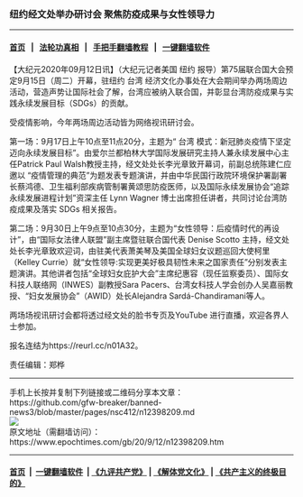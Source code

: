 ### 纽约经文处举办研讨会 聚焦防疫成果与女性领导力
------------------------

#### [首页](https://github.com/gfw-breaker/banned-news3/blob/master/README.md) &nbsp;&nbsp;|&nbsp;&nbsp; [法轮功真相](https://github.com/begood0513/basic/blob/master/README.md)  &nbsp;&nbsp;|&nbsp;&nbsp; [手把手翻墙教程](https://github.com/gfw-breaker/guides/wiki)  &nbsp;&nbsp;|&nbsp;&nbsp; [一键翻墙软件](https://github.com/gfw-breaker/nogfw/blob/master/README.md)  



<div><p>
 【大纪元2020年09月12日讯】（大纪元记者美国
 <ok href="https://www.epochtimes.com/gb/tag/%E7%BA%BD%E7%BA%A6.html">
  纽约
 </ok>
 报导）第75届联合国大会预定9月15日（周二）开幕，驻纽约
 <ok href="https://www.epochtimes.com/gb/tag/%E5%8F%B0%E6%B9%BE.html">
  台湾
 </ok>
 经济文化办事处在大会期间举办两场周边活动，营造声势让国际社会了解，台湾应被纳入联合国，并彰显台湾防疫成果与实践永续发展目标（SDGs）的贡献。
</p>
<p>
 受疫情影响，今年两场周边活动皆为网络视讯研讨会。
</p>
<p>
 第一场：9月17日上午10点至11点20分，主题为“
 <ok href="https://www.epochtimes.com/gb/tag/%E5%8F%B0%E6%B9%BE.html">
  台湾
 </ok>
 模式：新冠肺炎疫情下坚定迈向永续发展目标”。由爱尔兰都柏林大学国际发展研究主持人兼永续发展中心主任Patrick Paul Walsh教授主持，经文处处长李光章致开幕词，前副总统陈建仁应邀以 “疫情管理的典范”为题发表专题演讲，并由中华民国行政院环境保护署副署长蔡鸿德、卫生福利部疾病管制署黄颂思防疫医师，以及国际永续发展协会“追踪永续发展进程计划”资深主任 Lynn Wagner 博士出席担任讲者，共同讨论台湾防疫成果及落实 SDGs 相关报告。
</p>
<p>
 第二场：9月30日上午9点至10点30分，主题为“女性领导：后疫情时代的再设计”，由“国际女法律人联盟”副主席暨驻联合国代表 Denise Scotto 主持，经文处处长李光章致欢迎词，由驻美代表萧美琴及美国全球妇女议题巡回大使柯里（Kelley Currie）就“女性领导:实现更美好极具韧性未来之国家责任”分别发表主题演讲。其他讲者包括“全球妇女庇护大会”主席纪惠容（现任监察委员）、国际女科技人联络网（INWES）副教授Sara Pacers、台湾女科技人学会创办人吴嘉丽教授、“妇女发展协会”（AWID）处长Alejandra Sardá-Chandiramani等人。
</p>
<p>
 两场场视讯研讨会都将透过经文处的脸书专页及YouTube 进行直播，欢迎各界人士参加。
</p>
<p>
 报名连结为https://reurl.cc/n01A32。
</p>
<p>
 责任编辑：郑桦
</p>
</div>
<hr/>
手机上长按并复制下列链接或二维码分享本文章：<br/>
https://github.com/gfw-breaker/banned-news3/blob/master/pages/nsc412/n12398209.md <br/>
<a href='https://github.com/gfw-breaker/banned-news3/blob/master/pages/nsc412/n12398209.md'><img src='https://github.com/gfw-breaker/banned-news3/blob/master/pages/nsc412/n12398209.md.png'/></a> <br/>
原文地址（需翻墙访问）：https://www.epochtimes.com/gb/20/9/12/n12398209.htm


------------------------
#### [首页](https://github.com/gfw-breaker/banned-news3/blob/master/README.md) &nbsp;|&nbsp; [一键翻墙软件](https://github.com/gfw-breaker/nogfw/blob/master/README.md) &nbsp;| [《九评共产党》](https://github.com/gfw-breaker/9ping.md/blob/master/README.md#九评之一评共产党是什么) | [《解体党文化》](https://github.com/gfw-breaker/jtdwh.md/blob/master/README.md) | [《共产主义的终极目的》](https://github.com/gfw-breaker/gczydzjmd.md/blob/master/README.md)


<img src='http://gfw-breaker.win/banned-news3/pages/nsc412/n12398209.md' width='0px' height='0px'/>
